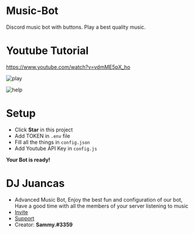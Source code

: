 # Music-Bot
Discord music bot with buttons. Play a best quality music.

# Youtube Tutorial
https://www.youtube.com/watch?v=vdmME5pX_ho

![play](https://media.discordapp.net/attachments/953424003542962176/1001320997900779551/unknown.png)


![help](https://media.discordapp.net/attachments/953424003542962176/1001321474205958216/unknown.png)


# Setup
- Click **Star** in this project
- Add TOKEN in `.env` file
- Fill all the things in `config.json`
- Add Youtube API Key in `config.js`

**Your Bot is ready!** 

# DJ Juancas
- Advanced Music Bot, Enjoy the best fun and configuration of our bot, Have a good time with all the members of your server listening to music
- [Invite](https://discord.com/api/oauth2/authorize?client_id=927932308588224522&permissions=8&scope=bot%20applications.commands)
- [Support](https://discord.com/invite/krSwpbjfbw)
- Creator: **Sammy.#3359**